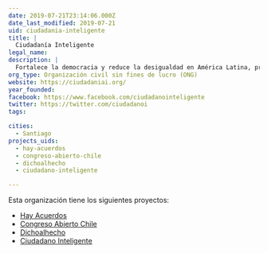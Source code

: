```yaml
---
date: 2019-07-21T23:14:06.000Z
date_last_modified: 2019-07-21
uid: ciudadania-inteligente
title: |
  Ciudadanía Inteligente
legal_name: 
description: |
  Fortalece la democracia y reduce la desigualdad en América Latina, promoviendo la transparencia y la participación ciudadana a través del uso innovador de las tecnologías de la información.
org_type: Organización civil sin fines de lucro (ONG)
website: https://ciudadaniai.org/
year_founded: 
facebook: https://www.facebook.com/ciudadanointeligente
twitter: https://twitter.com/ciudadanoi
tags:

cities: 
  - Santiago
projects_uids:
  - hay-acuerdos
  - congreso-abierto-chile
  - dichoalhecho
  - ciudadano-inteligente

---
```


Esta organización tiene los siguientes proyectos:

- [Hay Acuerdos](/proyectos/hay-acuerdos)
- [Congreso Abierto Chile](/proyectos/congreso-abierto-chile)
- [Dichoalhecho](/proyectos/dichoalhecho)
- [Ciudadano Inteligente](/proyectos/ciudadano-inteligente)
